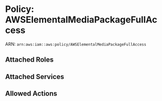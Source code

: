 # Policy: AWSElementalMediaPackageFullAccess

ARN: `arn:aws:iam::aws:policy/AWSElementalMediaPackageFullAccess`

## Attached Roles

## Attached Services


## Allowed Actions

